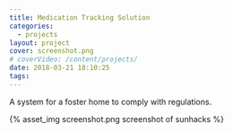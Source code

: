 ```yaml
---
title: Medication Tracking Solution
categories:
  - projects
layout: project
cover: screenshot.png
# coverVideo: /content/projects/
date: 2018-03-21 18:10:25
tags:
---
```

A system for a foster home to comply with regulations.

<!-- more -->
{% asset_img screenshot.png screenshot of sunhacks %}